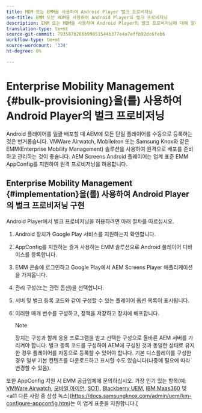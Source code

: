 ```yaml
---
title: MDM 또는 EMM을 사용하여 Android Player 벌크 프로비저닝
seo-title: EMM 또는 MDM을 사용하여 Android Player의 벌크 프로비저닝
description: EMM 또는 MDM을 사용하여 Android Player의 벌크 프로비저닝에 대해 알려면 이 페이지를 따르십시오
translation-type: tm+mt
source-git-commit: 793507b266b99051544b377e4a7effb92dc6feb6
workflow-type: tm+mt
source-wordcount: '334'
ht-degree: 0%

---
```



# Enterprise Mobility Management {#bulk-provisioning}을(를) 사용하여 Android Player의 벌크 프로비저닝

Android 플레이어를 일괄 배포할 때 AEM에 모든 단일 플레이어를 수동으로 등록하는 것은 번거롭습니다. VMWare Airwatch, MobileIron 또는 Samsung Knox와 같은 EMM(Enterprise Mobility Management) 솔루션을 사용하여 원격으로 배포를 준비하고 관리하는 것이 좋습니다. AEM Screens Android 플레이어는 업계 표준 EMM AppConfig를 지원하여 원격 프로비저닝을 허용합니다.

## Enterprise Mobility Management {#implementation}을(를) 사용하여 Android Player의 벌크 프로비저닝 구현

Android Player에서 벌크 프로비저닝을 허용하려면 아래 절차를 따르십시오.

1. Android 장치가 Google Play 서비스를 지원하는지 확인합니다.
1. AppConfig를 지원하는 즐겨 사용하는 EMM 솔루션으로 Android 플레이어 디바이스를 등록합니다.
1. EMM 콘솔에 로그인하고 Google Play에서 AEM Screens Player 애플리케이션을 가져옵니다.
1. 관리 구성(또는 관련 옵션)을 선택합니다.
1. 서버 및 벌크 등록 코드와 같이 구성할 수 있는 플레이어 옵션 목록이 표시됩니다.
1. 이러한 매개 변수를 구성하고, 정책을 저장하고 장치에 배포합니다.

   >[!NOTE]
   >장치는 구성과 함께 응용 프로그램을 받고 선택한 구성으로 올바른 AEM 서버를 가리켜야 합니다. 벌크 등록 코드를 구성하여 AEM에 구성된 것과 동일한 상태로 유지한 경우 플레이어를 자동으로 등록할 수 있어야 합니다. 기본 디스플레이를 구성한 경우 일부 기본 컨텐츠를 다운로드하고 표시할 수도 있습니다(나중에 필요에 따라 변경할 수 있음).

또한 AppConfig 지원 시 EMM 공급업체에 문의하십시오. 가장 인기 있는 항목(예: [VMWare Airwatch](https://docs.samsungknox.com/admin/uem/vm-configure-appconfig.htm), [모바일 아이언](https://docs.samsungknox.com/admin/uem/mobileiron2-configure-appconfig.htm), [SOTI](https://docs.samsungknox.com/admin/uem/soti-configure-appconfig.htm), [Blackberry UEM](https://docs.samsungknox.com/admin/uem/bb-configure-appconfig.htm), [IBM Maas360](https://docs.samsungknox.com/admin/uem/ibm-configure-appconfig.htm) 및 &lt;a11 다른 사람 중 삼성 녹스](https://docs.samsungknox.com/admin/uem/km-configure-appconfig.htm)는 이 업계 표준을 지원합니다.[


